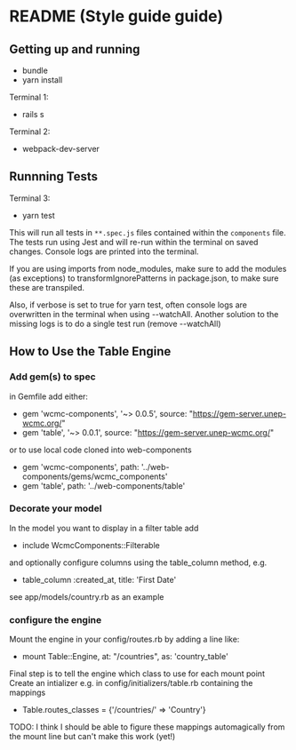 # README (Style guide guide)

## Getting up and running
* bundle
* yarn install

Terminal 1:
* rails s

Terminal 2:
* webpack-dev-server

## Runnning Tests
Terminal 3:
* yarn test

This will run all tests in `**.spec.js` files contained within the `components` file.
The tests run using Jest and will re-run within the terminal on saved changes. Console logs are printed into the terminal.

If you are using imports from node_modules, make sure to add the modules (as exceptions) to transformIgnorePatterns in package.json, to make sure these are transpiled.

Also, if verbose is set to true for yarn test, often console logs are overwritten in the terminal when using --watchAll. Another solution to the missing logs is to do a single test run (remove --watchAll)

## How to Use the Table Engine


### Add gem(s) to spec

in Gemfile add either:

* gem 'wcmc-components', '~> 0.0.5', source: "https://gem-server.unep-wcmc.org/"
* gem 'table', '~> 0.0.1', source: "https://gem-server.unep-wcmc.org/"

or to use local code cloned into web-components

* gem 'wcmc-components', path: '../web-components/gems/wcmc_components'
* gem 'table', path: '../web-components/table'

### Decorate your model
In the model you want to display in a filter table add 

* include WcmcComponents::Filterable

and optionally configure columns using the table_column method, e.g.
*   table_column :created_at, title: 'First Date'

see app/models/country.rb as an example

### configure the engine

Mount the engine in your config/routes.rb by adding a line like:

*   mount Table::Engine, at: "/countries", as: 'country_table'

Final step is to tell the engine which class to use for each mount point 
Create an intializer e.g. in config/initializers/table.rb containing the mappings 

* Table.routes_classes = {'/countries/' => 'Country'}

TODO: I think I should be able to figure these mappings automagically from the mount line but can't make this work (yet!)

